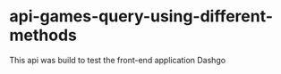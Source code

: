 # api-games-query-using-different-methods
This api was build to test the front-end application Dashgo
